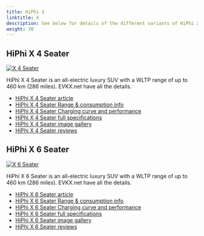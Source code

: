 ```yaml
---
title: HiPhi X
linktitle: X
description: See below for details of the different variants of HiPhi X
weight: 30
---
```

## HiPhi X 4 Seater

[![X 4 Seater](https://media.evkx.net/multimedia/models/hiphi/x/x_4_seater/main_1_st.jpg)](/models/hiphi/x/x_4_seater/)

HiPhi X 4 Seater is an all-electric luxury SUV with a WLTP range of up to 460 km (286 miles). EVKX.net have all the details. 

- [HiPhi X 4 Seater article](/models/hiphi/x/x_4_seater/)
- [HiPhi X 4 Seater Range & consumption info](/models/hiphi/x/x_4_seater//rangeandconsumption)
- [HiPhi X 4 Seater Charging curve and performance](/models/hiphi/x/x_4_seater//chargingcurve)
- [HiPhi X 4 Seater full specifications](/models/hiphi/x/x_4_seater//specifications)
- [HiPhi X 4 Seater image gallery](/models/hiphi/x/x_4_seater//gallery)
- [HiPhi X 4 Seater reviews](/models/hiphi/x/x_4_seater//reviews)

## HiPhi X 6 Seater

[![X 6 Seater](https://media.evkx.net/multimedia/models/hiphi/x/x_6_seater/main_1_st.jpg)](/models/hiphi/x/x_6_seater/)

HiPhi X 6 Seater is an all-electric luxury SUV with a WLTP range of up to 460 km (286 miles). EVKX.net have all the details. 

- [HiPhi X 6 Seater article](/models/hiphi/x/x_6_seater/)
- [HiPhi X 6 Seater Range & consumption info](/models/hiphi/x/x_6_seater//rangeandconsumption)
- [HiPhi X 6 Seater Charging curve and performance](/models/hiphi/x/x_6_seater//chargingcurve)
- [HiPhi X 6 Seater full specifications](/models/hiphi/x/x_6_seater//specifications)
- [HiPhi X 6 Seater image gallery](/models/hiphi/x/x_6_seater//gallery)
- [HiPhi X 6 Seater reviews](/models/hiphi/x/x_6_seater//reviews)

